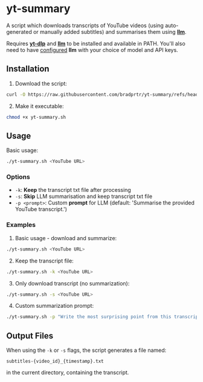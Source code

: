 # yt-summary

A script which downloads transcripts of YouTube videos (using auto-generated or manually added subtitles) and summarises them using [**llm**](https://github.com/simonw/llm).

Requires [**yt-dlp**](https://github.com/yt-dlp/yt-dlp) and [**llm**](https://github.com/simonw/llm) to be installed and available in PATH. You'll also need to have [configured](https://llm.datasette.io/en/stable/setup.html) **llm** with your choice of model and API keys.

## Installation

1. Download the script:
```bash
curl -O https://raw.githubusercontent.com/bradprtr/yt-summary/refs/heads/main/yt-summary.sh
```

2. Make it executable:
```bash
chmod +x yt-summary.sh
```

## Usage

Basic usage:
```bash
./yt-summary.sh <YouTube URL>
```

### Options

- `-k`: **Keep** the transcript txt file after processing
- `-s`: **Skip** LLM summarisation and keep transcript txt file
- `-p <prompt>`: Custom **prompt** for LLM (default: 'Summarise the provided YouTube transcript.')

### Examples

1. Basic usage - download and summarize:
```bash
./yt-summary.sh <YouTube URL>
```

2. Keep the transcript file:
```bash
./yt-summary.sh -k <YouTube URL>
```

3. Only download transcript (no summarization):
```bash
./yt-summary.sh -s <YouTube URL>
```

4. Custom summarization prompt:
```bash
./yt-summary.sh -p "Write the most surprising point from this transcript as a haiku" <YouTube URL>
```

## Output Files

When using the `-k` or `-s` flags, the script generates a file named:
```
subtitles-{video_id}_{timestamp}.txt
```
in the current directory, containing the transcript.